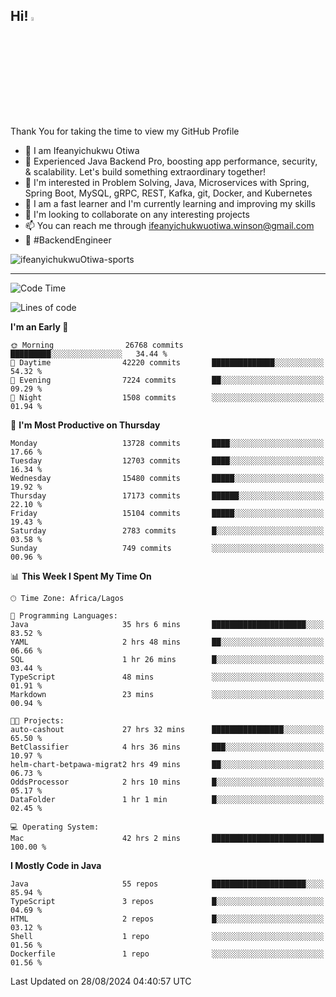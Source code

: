 <!-- BLOG-POST-LIST:START --><!-- BLOG-POST-LIST:END -->

## Hi! <img src="https://media.giphy.com/media/hvRJCLFzcasrR4ia7z/giphy.gif" width="4%"> 

Thank You for taking the time to view my GitHub Profile

- 👋 I am Ifeanyichukwu Otiwa
- 🚀 Experienced Java Backend Pro, boosting app performance, security, & scalability. Let's build something extraordinary together!
- 👀 I'm interested in Problem Solving, Java, Microservices with Spring, Spring Boot, MySQL, gRPC, REST, Kafka, git, Docker, and Kubernetes
- 🌱 I am a fast learner and I'm currently learning and improving my skills
- 💞️ I'm looking to collaborate on any interesting projects
- 📫 You can reach me through ifeanyichukwuotiwa.winson@gmail.com
- 🚀 #BackendEngineer

<p align="left" marginTop="10px"> <img src="https://komarev.com/ghpvc/?username=ifeanyichukwuOtiwa-sports&label=Profile%20views&color=0e75b6&style=for-the-badge" alt="ifeanyichukwuOtiwa-sports" /> </p>

***

<!--START_SECTION:waka-->
![Code Time](http://img.shields.io/badge/Code%20Time-2%2C850%20hrs%2046%20mins-blue)

![Lines of code](https://img.shields.io/badge/From%20Hello%20World%20I%27ve%20Written-18.7%20million%20lines%20of%20code-blue)

**I'm an Early 🐤** 

```text
🌞 Morning                26768 commits       █████████░░░░░░░░░░░░░░░░   34.44 % 
🌆 Daytime                42220 commits       ██████████████░░░░░░░░░░░   54.32 % 
🌃 Evening                7224 commits        ██░░░░░░░░░░░░░░░░░░░░░░░   09.29 % 
🌙 Night                  1508 commits        ░░░░░░░░░░░░░░░░░░░░░░░░░   01.94 % 
```
📅 **I'm Most Productive on Thursday** 

```text
Monday                   13728 commits       ████░░░░░░░░░░░░░░░░░░░░░   17.66 % 
Tuesday                  12703 commits       ████░░░░░░░░░░░░░░░░░░░░░   16.34 % 
Wednesday                15480 commits       █████░░░░░░░░░░░░░░░░░░░░   19.92 % 
Thursday                 17173 commits       ██████░░░░░░░░░░░░░░░░░░░   22.10 % 
Friday                   15104 commits       █████░░░░░░░░░░░░░░░░░░░░   19.43 % 
Saturday                 2783 commits        █░░░░░░░░░░░░░░░░░░░░░░░░   03.58 % 
Sunday                   749 commits         ░░░░░░░░░░░░░░░░░░░░░░░░░   00.96 % 
```


📊 **This Week I Spent My Time On** 

```text
🕑︎ Time Zone: Africa/Lagos

💬 Programming Languages: 
Java                     35 hrs 6 mins       █████████████████████░░░░   83.52 % 
YAML                     2 hrs 48 mins       ██░░░░░░░░░░░░░░░░░░░░░░░   06.66 % 
SQL                      1 hr 26 mins        █░░░░░░░░░░░░░░░░░░░░░░░░   03.44 % 
TypeScript               48 mins             ░░░░░░░░░░░░░░░░░░░░░░░░░   01.91 % 
Markdown                 23 mins             ░░░░░░░░░░░░░░░░░░░░░░░░░   00.94 % 

🐱‍💻 Projects: 
auto-cashout             27 hrs 32 mins      ████████████████░░░░░░░░░   65.50 % 
BetClassifier            4 hrs 36 mins       ███░░░░░░░░░░░░░░░░░░░░░░   10.97 % 
helm-chart-betpawa-migrat2 hrs 49 mins       ██░░░░░░░░░░░░░░░░░░░░░░░   06.73 % 
OddsProcessor            2 hrs 10 mins       █░░░░░░░░░░░░░░░░░░░░░░░░   05.17 % 
DataFolder               1 hr 1 min          █░░░░░░░░░░░░░░░░░░░░░░░░   02.45 % 

💻 Operating System: 
Mac                      42 hrs 2 mins       █████████████████████████   100.00 % 
```

**I Mostly Code in Java** 

```text
Java                     55 repos            █████████████████████░░░░   85.94 % 
TypeScript               3 repos             █░░░░░░░░░░░░░░░░░░░░░░░░   04.69 % 
HTML                     2 repos             █░░░░░░░░░░░░░░░░░░░░░░░░   03.12 % 
Shell                    1 repo              ░░░░░░░░░░░░░░░░░░░░░░░░░   01.56 % 
Dockerfile               1 repo              ░░░░░░░░░░░░░░░░░░░░░░░░░   01.56 % 
```




 Last Updated on 28/08/2024 04:40:57 UTC
<!--END_SECTION:waka-->

<!--
<p align="center">
![trophy](https://github-profile-trophy.vercel.app/?username=ifeanyichukwuOtiwa-sports&theme=onedark) (https://github.com/ryo-ma/github-profile-trophy)
</p>
-->

<!---
ifeanyi-otiwa/ifeanyi-otiwa is a ✨ special ✨ repository because its `README.md` (this file) appears on your GitHub profile.
You can click the Preview link to take a look at your changes.
--->
